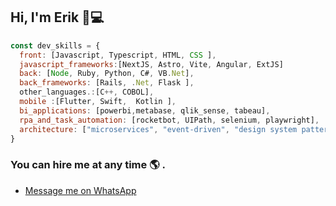 ## Hi, I'm Erik 👋💻
```javascript
const dev_skills = {
  front: [Javascript, Typescript, HTML, CSS ],
  javascript_frameworks:[NextJS, Astro, Vite, Angular, ExtJS]
  back: [Node, Ruby, Python, C#, VB.Net],
  back_frameworks: [Rails, .Net, Flask ],
  other_languages.:[C++, COBOL],
  mobile :[Flutter, Swift,  Kotlin ],
  bi_applications: [powerbi,metabase, qlik_sense, tabeau],
  rpa_and_task_automation: [rocketbot, UIPath, selenium, playwright],
  architecture: ["microservices", "event-driven", "design system pattern", "AI", Web3.0],
}

```

### You can hire me at any time 🌎 .   
- <a href="https://wa.me/5215565816104" target="_blank">Message me on WhatsApp </a>  




